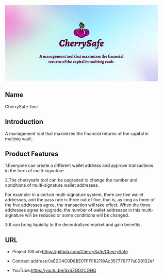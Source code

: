 ![](https://raw.githubusercontent.com/CherrySafe/CherrySafe/main/Photo/CherrySafe.jpg)

## Name 

CherrySafe Tool

## Introduction

A management tool that maximizes the financial returns of the capital in multisig vault.

## Product Features

1.Everyone can create a different wallet address and approve transactions in the form of multi-signature.  

2.The cherrysafe tool can be upgraded to change the number and conditions of multi-signature wallet addresses.  

For example: in a certain multi-signature system, there are five wallet addresses, and the pass rate is three out of five, that is, as long as three of the five addresses agree, the transaction will take effect. When the three addresses agree to upgrade, the number of wallet addresses in this multi-signature will be reduced or some conditions will be changed.  

3.It can bring liquidity to the decentralized market and gain benefits.  

## URL

- Project Github:https://github.com/CherrySafe/CherrySafe

- Contract address:0xE0D4C0D8BE0FFFF82118Ac357776777a008132ef

- YouTube:https://youtu.be/SxSZGD2CGHQ


